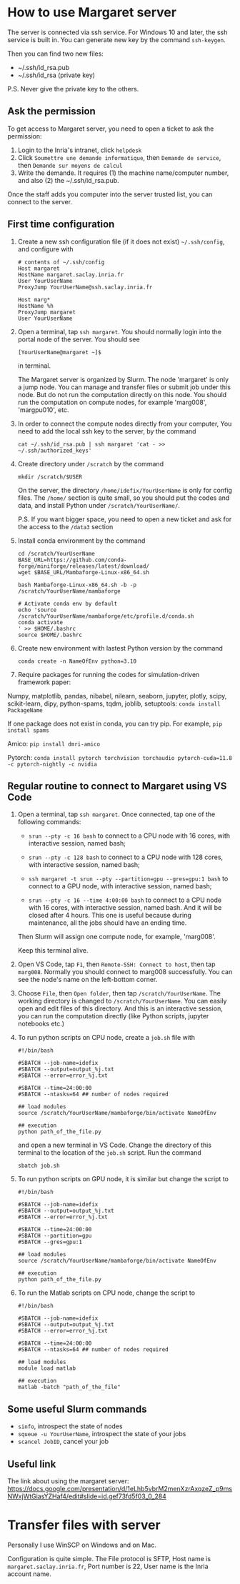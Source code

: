 # How to use Margaret server

The server is connected via ssh service. 
For Windows 10 and later, the ssh service is built in.
You can generate new key by the command `ssh-keygen`.

Then you can find two new files:

 - ~/.ssh/id_rsa.pub
  - ~/.ssh/id_rsa (private key)

P.S. Never give the private key to the others.

## Ask the permission

To get access to Margaret server, you need to open a ticket to ask the permission:

1. Login to the Inria's intranet, click `helpdesk`
2. Click `Soumettre une demande informatique`, then `Demande de service`, then `Demande sur moyens de calcul`
3. Write the demande. It requires (1) the machine name/computer number, and also (2) the ~/.ssh/id_rsa.pub. 

Once the staff adds you computer into the server trusted list, you can connect to the server.

## First time configuration

1. Create a new ssh configuration file (if it does not exist) `~/.ssh/config`, and configure with

    ~~~
    # contents of ~/.ssh/config
    Host margaret
    HostName margaret.saclay.inria.fr
    User YourUserName
    ProxyJump YourUserName@ssh.saclay.inria.fr

    Host marg*
    HostName %h
    ProxyJump margaret
    User YourUserName
    ~~~

2. Open a terminal, tap `ssh margaret`. You should normally login into the portal node of the server. You should see

    ~~~
    [YourUserName@margaret ~]$
    ~~~

    in terminal.


    The Margaret server is organized by Slurm. The node 'margaret' is only a jump node. You can manage and transfer files or submit job under this node. But do not run the computation directly on this node. You should run the computation on compute nodes, for example 'marg008', 'margpu010', etc.

3. In order to connect the compute nodes directly from your computer, You need to add the local ssh key to the server, by the command

    `cat ~/.ssh/id_rsa.pub | ssh margaret 'cat - >> ~/.ssh/authorized_keys'`

4. Create directory under `/scratch` by the command 

    `mkdir /scratch/$USER`

    On the server, the directory `/home/idefix/YourUserName` is only for config files. The `/home/` section is quite small, so you should put the codes and data, and install Python under `/scratch/YourUserName/`.

    P.S. If you want bigger space, you need to open a new ticket and ask for the access to the `/data3` section

5. Install conda environment by the command 

    ~~~
    cd /scratch/YourUserName
    BASE_URL=https://github.com/conda-forge/miniforge/releases/latest/download/
    wget $BASE_URL/Mambaforge-Linux-x86_64.sh

    bash Mambaforge-Linux-x86_64.sh -b -p /scratch/YourUserName/mambaforge

    # Activate conda env by default
    echo 'source /scratch/YourUserName/mambaforge/etc/profile.d/conda.sh
    conda activate
    ' >> $HOME/.bashrc
    source $HOME/.bashrc
    ~~~

6. Create new environment with lastest Python version by the command

    `conda create -n NameOfEnv python=3.10`


7. Require packages for running the codes for simulation-driven framework paper:

Numpy, matplotlib, pandas, nibabel, nilearn, seaborn, jupyter, plotly, scipy, scikit-learn, dipy, python-spams, tqdm, joblib, setuptools: `conda install PackageName`

If one package does not exist in conda, you can try pip. For example, `pip install spams`

Amico: `pip install dmri-amico`

Pytorch: `conda install pytorch torchvision torchaudio pytorch-cuda=11.8 -c pytorch-nightly -c nvidia`


## Regular routine to connect to Margaret using VS Code

1. Open a terminal, tap `ssh margaret`. Once connected, tap one of the following commands:

    - `srun --pty -c 16 bash` to connect to a CPU node with 16 cores, with interactive session, named bash;

    - `srun --pty -c 128 bash` to connect to a CPU node with 128 cores, with interactive session, named bash;

    - `ssh margaret -t srun --pty --partition=gpu --gres=gpu:1 bash` to connect to a GPU node, with interactive session, named bash;

    - `srun --pty -c 16 --time 4:00:00 bash` to connect to a CPU node with 16 cores, with interactive session, named bash. And it will be closed after 4 hours. This one is useful because during maintenance, all the jobs should have an ending time.

    Then Slurm will assign one compute node, for example, 'marg008'.

    Keep this terminal alive.

2. Open VS Code, tap `F1`, then `Remote-SSH: Connect to host`, then tap `marg008`. Normally you should connect to marg008 successfully. You can see the node's name on the left-bottom corner.

3. Choose `File`, then `Open folder`, then tap `/scratch/YourUserName`. The working directory is changed to `/scratch/YourUserName`. You can easily open and edit files of this directory. And this is an interactive session, you can run the computation directly (like Python scripts, jupyter notebooks etc.)

4. To run python scripts on CPU node, create a `job.sh` file with
    ~~~
    #!/bin/bash

    #SBATCH --job-name=idefix
    #SBATCH --output=output_%j.txt
    #SBATCH --error=error_%j.txt

    #SBATCH --time=24:00:00
    #SBATCH --ntasks=64 ## number of nodes required

    ## load modules
    source /scratch/YourUserName/mambaforge/bin/activate NameOfEnv

    ## execution
    python path_of_the_file.py
    ~~~
    and open a new terminal in VS Code. Change the directory of this terminal to the location of the `job.sh` script. Run the command

    `sbatch job.sh`

5. To run python scripts on GPU node, it is similar but change the script to
    ~~~
    #!/bin/bash

    #SBATCH --job-name=idefix
    #SBATCH --output=output_%j.txt
    #SBATCH --error=error_%j.txt

    #SBATCH --time=24:00:00
    #SBATCH --partition=gpu
    #SBATCH --gres=gpu:1

    ## load modules
    source /scratch/YourUserName/mambaforge/bin/activate NameOfEnv

    ## execution
    python path_of_the_file.py
    ~~~

6. To run the Matlab scripts on CPU node, change the script to
    ~~~
    #!/bin/bash

    #SBATCH --job-name=idefix
    #SBATCH --output=output_%j.txt
    #SBATCH --error=error_%j.txt

    #SBATCH --time=24:00:00
    #SBATCH --ntasks=64 ## number of nodes required

    ## load modules
    module load matlab

    ## execution
    matlab -batch "path_of_the_file"
    ~~~
    


## Some useful Slurm commands

 - `sinfo`, introspect the state of nodes
 - `squeue -u YourUserName`, introspect the state of your jobs
 - `scancel JobID`, cancel your job


## Useful link
The link about using the margaret server:
https://docs.google.com/presentation/d/1eLhb5vbrM2menXzrAxqzeZ_p9msNWxjWtGiasYZHaf4/edit#slide=id.gef73fd5f03_0_284

# Transfer files with server

Personally I use WinSCP on Windows and on Mac.


Configuration is quite simple. The File protocol is SFTP, Host name is `margaret.saclay.inria.fr`, Port number is 22, User name is the Inria account name.